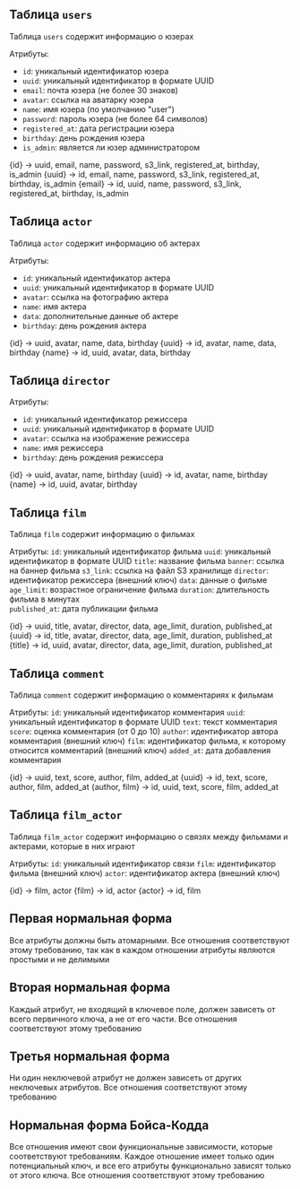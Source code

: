 ## Таблица `users`

Таблица `users` содержит информацию о юзерах

Атрибуты:
- `id`: уникальный идентификатор юзера
- `uuid`: уникальный идентификатор в формате UUID
- `email`: почта юзера (не более 30 знаков)
- `avatar`: ссылка на аватарку юзера
- `name`: имя юзера (по умолчанию "user")
- `password`: пароль юзера (не более 64 символов)
- `registered_at`: дата регистрации юзера
- `birthday`: день рождения юзера
- `is_admin`: является ли юзер администратором

{id} -> uuid, email, name, password, s3_link, registered_at, birthday, is_admin
{uuid} -> id, email, name, password, s3_link, registered_at, birthday, is_admin
{email} -> id, uuid, name, password, s3_link, registered_at, birthday, is_admin

## Таблица `actor`

Таблица `actor` содержит информацию об актерах

Атрибуты:
- `id`: уникальный идентификатор актера
- `uuid`: уникальный идентификатор в формате UUID
- `avatar`: ссылка на фотографию актера
- `name`: имя актера
- `data`: дополнительные данные об актере
- `birthday`: день рождения актера

{id} -> uuid, avatar, name, data, birthday
{uuid} -> id, avatar, name, data, birthday
{name} -> id, uuid, avatar, data, birthday

## Таблица `director`

Атрибуты:
- `id`: уникальный идентификатор режиссера
- `uuid`: уникальный идентификатор в формате UUID
- `avatar`: ссылка на изображение режиссера
- `name`: имя режиссера
- `birthday`: день рождения режиссера

{id} -> uuid, avatar, name, birthday
{uuid} -> id, avatar, name, birthday
{name} -> id, uuid, avatar, birthday

## Таблица `film`

Таблица `film` содержит информацию о фильмах

Атрибуты:
`id`: уникальный идентификатор фильма
`uuid`: уникальный идентификатор в формате UUID
`title`: название фильма
`banner`: ссылка на баннер фильма
`s3_link`: ссылка на файл S3 хранилище
`director`: идентификатор режиссера (внешний ключ)
`data`: данные о фильме
`age_limit`: возрастное ограничение фильма
`duration`: длительность фильма в минутах   
`published_at`: дата публикации фильма

{id} -> uuid, title, avatar, director, data, age_limit, duration, published_at
{uuid} -> id, title, avatar, director, data, age_limit, duration, published_at
{title} -> id, uuid, avatar, director, data, age_limit, duration, published_at

## Таблица `comment`

Таблица `comment` содержит информацию о комментариях к фильмам

Атрибуты:
`id`: уникальный идентификатор комментария
`uuid`: уникальный идентификатор в формате UUID
`text`: текст комментария
`score`: оценка комментария (от 0 до 10)
`author`: идентификатор автора комментария (внешний ключ)
`film`: идентификатор фильма, к которому относится комментарий (внешний ключ)
`added_at`: дата добавления комментария

{id} -> uuid, text, score, author, film, added_at
{uuid} -> id, text, score, author, film, added_at
{author, film} -> id, uuid, text, score, film, added_at

## Таблица `film_actor`

Таблица `film_actor` содержит информацию о связях между фильмами и актерами, которые в них играют

Атрибуты:
`id`: уникальный идентификатор связи
`film`: идентификатор фильма (внешний ключ)
`actor`: идентификатор актера (внешний ключ)

{id} -> film, actor
{film} -> id, actor
{actor} -> id, film

## Первая нормальная форма
Все атрибуты должны быть атомарными. Все отношения соответствуют этому требованию, так как в каждом
отношении атрибуты являются простыми и не делимыми

## Вторая нормальная форма
Каждый атрибут, не входящий в ключевое поле, должен зависеть от всего первичного ключа,
а не от его части. Все отношения соответствуют этому требованию

## Третья нормальная форма
Ни один неключевой атрибут не должен зависеть от других неключевых атрибутов.
Все отношения соответствуют этому требованию

## Нормальная форма Бойса-Кодда
Все отношения имеют свои функциональные зависимости, которые соответствуют требованиям.
Каждое отношение имеет только один потенциальный ключ, и все его атрибуты функционально зависят
только от этого ключа. Все отношения соответствуют этому требованию
